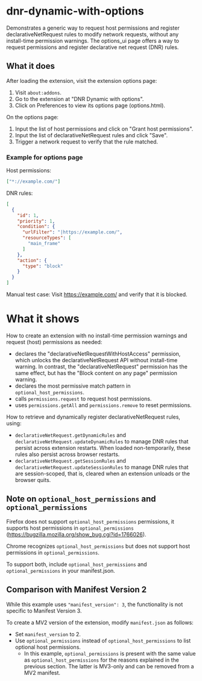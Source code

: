 # dnr-dynamic-with-options

Demonstrates a generic way to request host permissions and register
declarativeNetRequest rules to modify network requests, without any
install-time permission warnings. The options_ui page offers a way to request
permissions and register declarative net request (DNR) rules.

## What it does

After loading the extension, visit the extension options page:

1. Visit `about:addons`.
2. Go to the extension at "DNR Dynamic with options".
3. Click on Preferences to view its options page (options.html).

On the options page:

1. Input the list of host permissions and click on "Grant host permissions".
2. Input the list of declarativeNetRequest rules and click "Save".
3. Trigger a network request to verify that the rule matched.

### Example for options page

Host permissions:

```json
["*://example.com/"]
```

DNR rules:

```json
[
  {
    "id": 1,
    "priority": 1,
    "condition": {
      "urlFilter": "|https://example.com/",
      "resourceTypes": [
        "main_frame"
      ]
    },
    "action": {
      "type": "block"
    }
  }
]
```

Manual test case: Visit https://example.com/ and verify that it is blocked.

# What it shows

How to create an extension with no install-time permission warnings and 
request (host) permissions as needed:

- declares the "declarativeNetRequestWithHostAccess" permission, which
  unlocks the declarativeNetRequest API without install-time warning.
  In contrast, the "declarativeNetRequest" permission has the same effect,
  but has the "Block content on any page" permission warning.
- declares the most permissive match pattern in `optional_host_permissions`.
- calls `permissions.request` to request host permissions.
- uses `permissions.getAll` and `permissions.remove` to reset permissions.

How to retrieve and dynamically register declarativeNetRequest rules, using:

- `declarativeNetRequest.getDynamicRules` and
  `declarativeNetRequest.updateDynamicRules` to manage DNR rules that persist
  across extension restarts. When loaded non-temporarily, these rules also
  persist across browser restarts.
- `declarativeNetRequest.getSessionRules` and
  `declarativeNetRequest.updateSessionRules` to manage DNR rules that are
  session-scoped, that is, cleared when an extension unloads or the browser quits.

## Note on `optional_host_permissions` and `optional_permissions`

Firefox does not support `optional_host_permissions` permissions, it
supports host permissions in `optional_permissions`
(https://bugzilla.mozilla.org/show_bug.cgi?id=1766026).

Chrome recognizes `optional_host_permissions` but does not support host
permissions in `optional_permissions`.

To support both, include `optional_host_permissions` and `optional_permissions`
in your manifest.json.

## Comparison with Manifest Version 2

While this example uses `"manifest_version": 3`, the functionality is not
specific to Manifest Version 3.

To create a MV2 version of the extension, modify `manifest.json` as follows:

- Set `manifest_version` to 2.
- Use `optional_permissions` instead of `optional_host_permissions` to list
  optional host permissions.
  -  In this example, `optional_permissions` is present with
     the same value as `optional_host_permissions` for the reasons explained in
     the previous section. The latter is MV3-only and can be removed from a MV2
     manifest.

